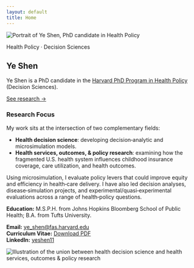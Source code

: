 ```yaml
---
layout: default
title: Home
---
```

<section class="hero">
  <div class="headshot">
    <img src="{{ '/assets/img/YSheadshot.jpg' | relative_url }}"
         alt="Portrait of Ye Shen, PhD candidate in Health Policy"
         class="headshot-img" />
  </div>
  <div class="hero-text">
    <p class="badge">Health Policy · Decision Sciences</p>
    <h1>Ye Shen</h1>
    <p class="lede">
      Ye Shen is a PhD candidate in the
      <a href="https://healthpolicy.fas.harvard.edu/people/ye-shen">Harvard PhD Program in Health Policy</a>
      (Decision Sciences).
    </p>
    <p><a href="{{ '/research/' | relative_url }}" class="btn">See research →</a></p>
  </div>
</section>   

### Research Focus

My work sits at the intersection of two complementary fields:

- **Health decision science**: developing decision‑analytic and microsimulation models.  
- **Health services, outcomes, & policy research**: examining how the fragmented U.S. health system influences childhood insurance coverage, care utilization, and health outcomes.

Using microsimulation, I evaluate policy levers that could improve equity and efficiency in health‑care delivery. I have also led decision analyses, disease‑simulation projects, and experimental/quasi‑experimental evaluations across a range of health‑policy questions.

**Education:** M.S.P.H. from Johns Hopkins Bloomberg School of Public Health; B.A. from Tufts University.

**Email:** <a href="mailto:ye_shen@fas.harvard.edu">ye_shen@fas.harvard.edu</a>  
**Curriculum Vitae:** <a href="/ye-shen-site/assets/cv/Ye_Shen_CV.pdf" target="_blank" rel="noopener">Download PDF</a>  
**LinkedIn:** <a href="https://www.linkedin.com/in/yeshen11" target="_blank" rel="noopener">yeshen11</a>

<div class="center">
  <img src="{{ '/assets/img/unionof2fields.png' | relative_url }}"
       alt="Illustration of the union between health decision science and health services, outcomes & policy research"
       class="twofields-img" />
</div>

